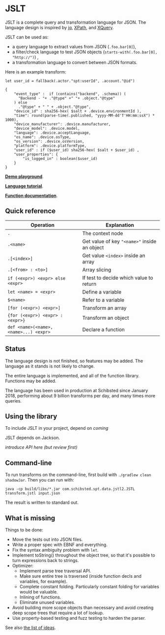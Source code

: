 
# JSLT

JSLT is a complete query and transformation language for JSON.  The
language design is inspired by [jq](https://stedolan.github.io/jq/),
[XPath](https://www.w3.org/TR/1999/REC-xpath-19991116/), and
[XQuery](https://en.wikipedia.org/wiki/XQuery).

JSLT can be used as:
 * a query language to extract values from JSON (`.foo.bar[0]`),
 * a filter/check language to test JSON objects (`starts-with(.foo.bar[0], "http://")`) ,
 * a transformation language to convert between JSON formats.

Here is an example transform:

```
let user_id = fallback(.actor."spt:userId", .account."@id")

{
    "event_type" :  if (contains("backend", .schema)) (
      "Backend - "+ ."@type" +" "+ .object."@type"
    ) else
      ."@type" + " " + .object."@type",
    "device_id" : sha256-hex( $salt + .device.environmentId ),
    "time": round(parse-time(.published, "yyyy-MM-dd'T'HH:mm:ssX") * 1000),
    "device_manufacturer": .device.manufacturer,
    "device_model": .device.model,
    "language": .device.acceptLanguage,
    "os_name": .device.osType,
    "os_version": .device.osVersion,
    "platform": .device.platformType,
    "user_id" : if ($user_id) sha256-hex( $salt + $user_id) ,
    "user_properties": {
        "is_logged_in" : boolean($user_id)
    }
}
```

[**Demo playground**](http://spt-data-dev-public-web.s3-website-eu-west-1.amazonaws.com/jstl2.html).

[**Language tutorial**](tutorial.md).

[**Function documentation**](functions.md).

## Quick reference

| Operation     | Explanation |
| ------------- | ------------- |
| `.`             | The context node  |
| `.<name>`       | Get value of key `"<name>"` inside an object  |
| `.[<index>]`          | Get value `<index>` inside an array |
| `.[<from> : <to>]`     | Array slicing |
| `if (<expr>) <expr> else <expr>` | If test to decide which value to return |
| `let <name> = <expr>` | Define a variable |
| `$<name>`             | Refer to a variable |
| `[for (<expr>) <expr>]` | Transform an array |
| `{for (<expr>) <expr> : <expr>}` | Transform an object |
| `def <name>(<name>, <name>...) <expr>` | Declare a function |

## Status

The language design is not finished, so features may be added. The
language as it stands is not likely to change.

The entire language is implemented, and all of the function library.
Functions may be added.

The language has been used in production at Schibsted since January
2018, performing about 9 billion transforms per day, and many times
more queries.

## Using the library

To include JSLT in your project, depend on *coming*

JSLT depends on Jackson.

*introduce API here (but review first)*

## Command-line

To run transforms on the command-line, first build with `./gradlew
clean shadowJar`. Then you can run with:

```
java -cp build/libs/*.jar com.schibsted.spt.data.jstl2.JSTL transform.jstl input.json
```

The result is written to standard out.

## What is missing

Things to be done:
  * Move the tests out into JSON files.
  * Write a proper spec with EBNF and everything.
  * Fix the syntax ambiguity problem with `let`.
  * Implement toString() throughout the object tree, so that it's
    possible to turn expressions back to strings.
  * Optimizer:
     * Implement parse tree traversal API.
     * Make sure entire tree is traversed (inside function decls and
       variables, for example).
     * Complete constant folding. Particularly constant folding for variables
       would be valuable.
     * Inlining of functions.
     * Eliminate unused variables.
  * Avoid building more scope objects than necessary and avoid
    creating deep scope trees that require a lot of lookup.
  * Use property-based testing and fuzz testing to harden the parser.

See also [the list of ideas](ideas/).
